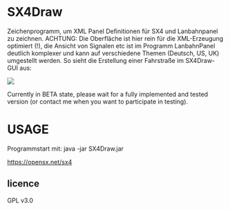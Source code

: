 # SX4Draw

Zeichenprogramm, um XML Panel Definitionen für SX4 und Lanbahnpanel zu zeichnen. ACHTUNG: Die Oberfläche ist hier rein für die XML-Erzeugung optimiert (!), die Ansicht von Signalen etc ist im Programm LanbahnPanel deutlich komplexer und kann auf verschiedene Themen (Deutsch, US, UK) umgestellt werden. So sieht die Erstellung einer Fahrstraße im SX4Draw-GUI aus:

<img src="https://opensx.net/wordpress/wp-content/uploads/2019/02/sx4draw-1.png" />

Currently in BETA state, please wait for a fully implemented and tested version (or contact me when you want to participate in testing).

# USAGE

Programmstart mit:    java -jar SX4Draw.jar 


https://opensx.net/sx4

## licence

GPL v3.0





